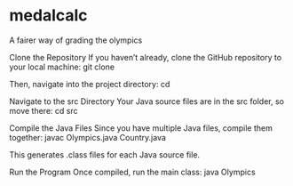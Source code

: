 # medalcalc
A fairer way of grading the olympics

Clone the Repository
If you haven’t already, clone the GitHub repository to your local machine:
git clone <repository-url>

Then, navigate into the project directory:
cd <repository-folder>

Navigate to the src Directory
Your Java source files are in the src folder, so move there:
cd src

Compile the Java Files
Since you have multiple Java files, compile them together:
javac Olympics.java Country.java

This generates .class files for each Java source file.

Run the Program
Once compiled, run the main class:
java Olympics
